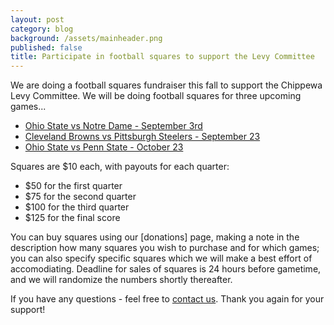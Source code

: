 ```yaml
---
layout: post
category: blog
background: /assets/mainheader.png
published: false
title: Participate in football squares to support the Levy Committee
---
```

We are doing a football squares fundraiser this fall to support the Chippewa Levy Committee. We will be doing football squares for three upcoming games...

- [Ohio State vs Notre Dame - September 3rd](https://docs.google.com/spreadsheets/u/1/d/e/2PACX-1vTdr9uGXG23hv1WcNKPhPp1m31732FPy8Oq4ye7nEBKkSTL-rcvtj-GPnd0qlLvo8DJewvyfcEvk_EX/pubhtml?gid=0&single=true)
- [Cleveland Browns vs Pittsburgh Steelers - September 23](https://docs.google.com/spreadsheets/u/1/d/e/2PACX-1vTdr9uGXG23hv1WcNKPhPp1m31732FPy8Oq4ye7nEBKkSTL-rcvtj-GPnd0qlLvo8DJewvyfcEvk_EX/pubhtml?gid=1460834613&single=true)
- [Ohio State vs Penn State - October 23](https://docs.google.com/spreadsheets/u/1/d/e/2PACX-1vTdr9uGXG23hv1WcNKPhPp1m31732FPy8Oq4ye7nEBKkSTL-rcvtj-GPnd0qlLvo8DJewvyfcEvk_EX/pubhtml?gid=593048577&single=true)

Squares are $10 each, with payouts for each quarter:

- $50 for the first quarter
- $75 for the second quarter
- $100 for the third quarter
- $125 for the final score

You can buy squares using our [donations] page, making a note in the description how many squares you wish to purchase and for which games; you can also specify specific squares which we will make a best effort of accomodiating. Deadline for sales of squares is 24 hours before gametime, and we will randomize the numbers shortly thereafter.

If you have any questions - feel free to [contact us](mailto:chippewalevy@gmail.com). Thank you again for your support!
